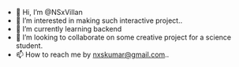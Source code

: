 - 👋 Hi, I’m @NSxVillan
- 👀 I’m interested in making such interactive project..
- 🌱 I’m currently learning backend
- 💞️ I’m looking to collaborate on some creative project for a science student.
- 📫 How to reach me by nxskumar@gmail.com..

<!---
sahilkumar710/sahilkumar710 is a ✨ special ✨ repository because its `README.md` (this file) appears on your GitHub profile.
You can click the Preview link to take a look at your changes.
--->

